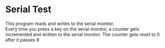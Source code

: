 # Serial Test

This program reads and writes to the serial monitor.  
Every time you press a key on the serial monitor, a counter gets incremented and written to the serial monitor.
The counter gets reset to 0 after it passes 9
